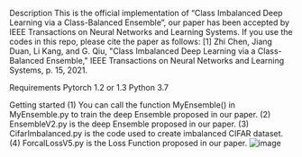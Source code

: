 Description
This is the official implementation of “Class Imbalanced Deep Learning via a Class-Balanced Ensemble”, our paper has been accepted by IEEE Transactions on Neural Networks and Learning Systems. If you use the codes in this repo, please cite the paper as follows:
[1]	Zhi Chen, Jiang Duan, Li Kang, and G. Qiu, "Class Imbalanced Deep Learning via a Class-Balanced Ensemble," IEEE Transactions on Neural Networks and Learning Systems, p. 15, 2021.


Requirements
Pytorch 1.2 or 1.3
Python 3.7

Getting started
(1)	You can call the function MyEnsemble() in MyEnsemble.py to train the deep Ensemble proposed in our paper.
(2)	EnsembleV2.py is the deep Ensemble proposed in our paper. 
(3)	CifarImbalanced.py is the code used to create imbalanced CIFAR dataset.
(4)	ForcalLossV5.py is the Loss Function proposed in our paper.
![image](https://user-images.githubusercontent.com/6986350/114681757-078c4380-9d41-11eb-87b0-f3dcf318993e.png)

